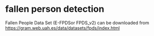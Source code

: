 # fallen person detection
Fallen People Data Set (E-FPDSor FPDS_v2) can be downloaded from https://gram.web.uah.es/data/datasets/fpds/index.html
